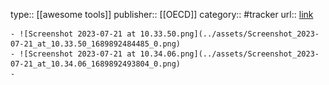 type:: [[awesome tools]]
publisher:: [[OECD]]
category:: #tracker 
url:: [link](https://oecd.ai/en/dashboards/policy-instruments/Emerging_technology_regulation)

	- ![Screenshot 2023-07-21 at 10.33.50.png](../assets/Screenshot_2023-07-21_at_10.33.50_1689892484485_0.png)
	- ![Screenshot 2023-07-21 at 10.34.06.png](../assets/Screenshot_2023-07-21_at_10.34.06_1689892493804_0.png)
	-